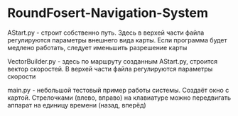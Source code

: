 # RoundFosert-Navigation-System

AStart.py - строит собственно путь. Здесь в верхей части файла регулируются параметры внешнего вида карты. Если программа будет медлено работать, следует именьшить разрешение карты

VectorBuilder.py - здесь по маршруту созданным AStart.py, строится вектор скоростей. В верхей части файла регулируются параметры скорости

main.py - небольшой тестовый пример работы системы. Создаёт окно с картой. Стрелочками (влево, вправо) на клавиатуре можно передвигать аппарат на единицу времени (назад, вперёд)
